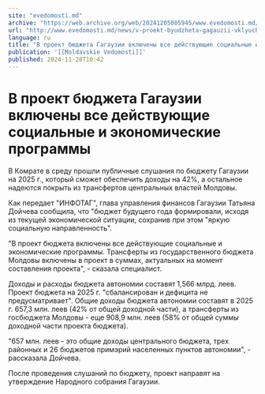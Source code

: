 ```yaml
---
site: "evedomosti.md"
archive: "https://web.archive.org/web/20241205005945/www.evedomosti.md/news/v-proekt-byudzheta-gagauzii-vklyucheny-vse-dejstvuyushie-soc"
url: "http://www.evedomosti.md/news/v-proekt-byudzheta-gagauzii-vklyucheny-vse-dejstvuyushie-soc"
language: ru
title: "В проект бюджета Гагаузии включены все действующие социальные и экономические программы"
publication: '[[Moldavskie Vedomosti]]'
published: 2024-11-28T10:42
---
```


# В проект бюджета Гагаузии включены все действующие социальные и экономические программы

В Комрате в среду прошли публичные слушания по бюджету Гагаузии на 2025 г., который сможет обеспечить доходы на 42%, а остальное надеются покрыть из трансфертов центральных властей Молдовы.

Как передает "ИНФОТАГ", глава управления финансов Гагаузии Татьяна Дойчева сообщила, что "бюджет будущего года формировали, исходя из текущей экономической ситуации, сохранив при этом "яркую социальную направленность".

"В проект бюджета включены все действующие социальные и экономические программы. Трансферты из государственного бюджета Молдовы включены в проект в суммах, актуальных на момент составления проекта", - сказала специалист.

Доходы и расходы бюджета автономии составят 1,566 млрд. леев. Проект бюджета на 2025 г. "сбалансирован и дефицита не предусматривает". Общие доходы бюджета автономии составят в 2025 г. 657,3 млн. леев (42% от общей доходной части), а трансферты из госбюджета Молдовы - еще 908,9 млн. леев (58% от общей суммы доходной части проекта бюджета).

"657 млн. леев - это общие доходы центрального бюджета, трех районных и 26 бюджетов примэрий населенных пунктов автономии", - рассказала Дойчева.

После проведения слушаний по бюджету, проект направят на утверждение Народного собрания Гагаузии.